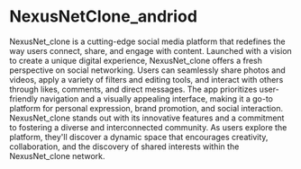 # NexusNetClone_andriod
NexusNet_clone is a cutting-edge social media platform that redefines the way users connect, share, and engage with content. 
Launched with a vision to create a unique digital experience, NexusNet_clone offers a fresh perspective on social networking. 
Users can seamlessly share photos and videos, apply a variety of filters and editing tools, and interact with others through likes, comments, and direct messages.
The app prioritizes user-friendly navigation and a visually appealing interface, making it a go-to platform for personal expression, brand promotion, and social interaction. 
NexusNet_clone stands out with its innovative features and a commitment to fostering a diverse and interconnected community. 
As users explore the platform, they'll discover a dynamic space that encourages creativity, collaboration, and the discovery of shared interests within the NexusNet_clone network.





